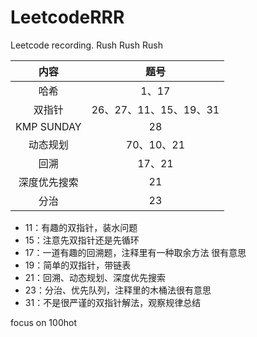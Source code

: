# LeetcodeRRR
Leetcode recording. Rush Rush Rush

|     内容     |          题号          |
| :----------: | :--------------------: |
|     哈希     |         1、17          |
|    双指针    | 26、27、11、15、19、31 |
|  KMP SUNDAY  |           28           |
|   动态规划   |       70、10、21       |
|     回溯     |         17、21         |
| 深度优先搜索 |           21           |
|     分治     |           23           |

- 11：有趣的双指针，装水问题
- 15：注意先双指针还是先循环
- 17：一道有趣的回溯题，注释里有一种取余方法 很有意思
- 19：简单的双指针，带链表
- 21：回溯、动态规划、深度优先搜索
- 23：分治、优先队列，注释里的木桶法很有意思
- 31：不是很严谨的双指针解法，观察规律总结



focus on 100hot

